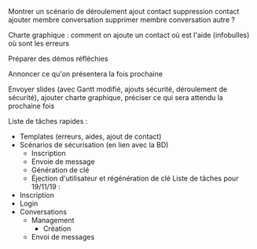 Montrer un scénario de déroulement
  ajout contact
  suppression contact
  ajouter membre conversation
  supprimer membre conversation
  autre ?

Charte graphique :
  comment on ajoute un contact
  où est l'aide (infobulles)
  où sont les erreurs

Préparer des démos réfléchies

Annoncer ce qu'on présentera la fois prochaine

Envoyer slides (avec Gantt modifié, ajouts sécurité, déroulement de sécurité), ajouter charte graphique, préciser ce qui sera attendu la prochaine fois

Liste de tâches rapides :
  - Templates (erreurs, aides, ajout de contact)
  - Scénarios de sécurisation (en lien avec la BD)
    - Inscription
    - Envoie de message
    - Génération de clé
    - Éjection d'utilisateur et régénération de clé
Liste de tâches pour 19/11/19 :
  - Inscription
  - Login
  - Conversations
    - Management
      - Création
    - Envoi de messages
